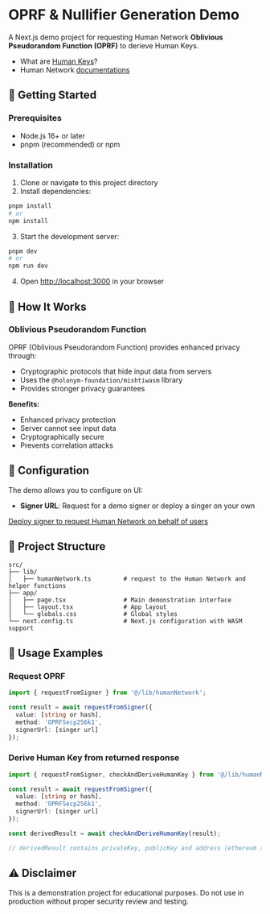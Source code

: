 # OPRF & Nullifier Generation Demo

A Next.js demo project for requesting Human Network **Oblivious Pseudorandom Function (OPRF)** to derieve Human Keys. 

- What are [Human Keys](https://human.tech/blog/human-keys)?
- Human Network [documentations](https://docs.network.human.tech/)

## 🚀 Getting Started

### Prerequisites

- Node.js 16+ or later
- pnpm (recommended) or npm

### Installation

1. Clone or navigate to this project directory
2. Install dependencies:

```bash
pnpm install
# or
npm install
```

3. Start the development server:

```bash
pnpm dev
# or
npm run dev
```

4. Open [http://localhost:3000](http://localhost:3000) in your browser

## 🧮 How It Works

### Oblivious Pseudorandom Function

OPRF (Oblivious Pseudorandom Function) provides enhanced privacy through:
- Cryptographic protocols that hide input data from servers
- Uses the `@holonym-foundation/mishtiwasm` library
- Provides stronger privacy guarantees

**Benefits:**
- Enhanced privacy protection
- Server cannot see input data
- Cryptographically secure
- Prevents correlation attacks

## 🔧 Configuration

The demo allows you to configure on UI:

- **Signer URL**: Request for a demo signer or deploy a singer on your own

[Deploy signer to request Human Network on behalf of users](https://docs.network.human.tech/for-developers/making-requests-to-human-network/signer-on-behalf-of-users)

## 📁 Project Structure

```
src/
├── lib/
│   ├── humanNetwork.ts         # request to the Human Network and helper functions
├── app/
│   ├── page.tsx                # Main demonstration interface
│   ├── layout.tsx              # App layout
│   └── globals.css             # Global styles
└── next.config.ts              # Next.js configuration with WASM support
```

## 🎯 Usage Examples

### Request OPRF

```typescript
import { requestFromSigner } from '@/lib/humanNetwork';

const result = await requestFromSigner({
  value: [string or hash],
  method: 'OPRFSecp256k1',
  signerUrl: [singer url]
});
```

### Derive Human Key from returned response

```typescript
import { requestFromSigner, checkAndDeriveHumanKey } from '@/lib/humanNetwork';

const result = await requestFromSigner({
  value: [string or hash],
  method: 'OPRFSecp256k1',
  signerUrl: [singer url]
});

const derivedResult = await checkAndDeriveHumanKey(result);

// derivedResult contains privateKey, publicKey and address (ethereum address)
```

## ⚠️ Disclaimer

This is a demonstration project for educational purposes. Do not use in production without proper security review and testing.
